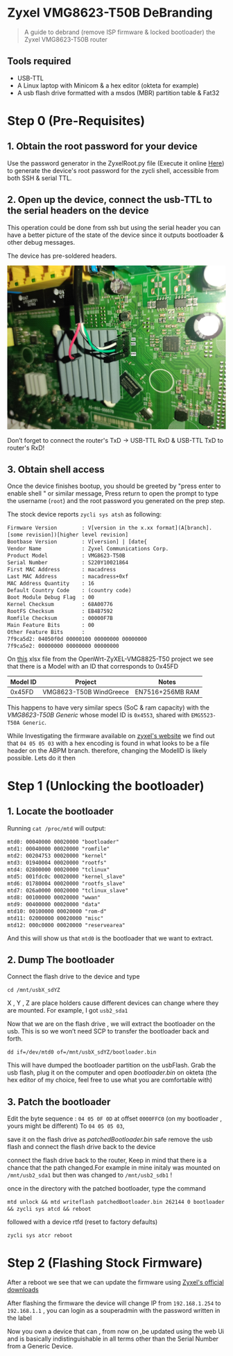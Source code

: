 # Zyxel VMG8623-T50B DeBranding
> A guide to debrand (remove ISP firmware & locked bootloader) the Zyxel VMG8623-T50B router

## Tools required 
- USB-TTL 
- A Linux laptop with Minicom & a hex editor (okteta for example)
- A usb flash drive formatted with a msdos (MBR) partition table & Fat32


# Step 0 (Pre-Requisites)

## 1. Obtain the root password for your device 

Use the password generator in the ZyxelRoot.py file (Execute it online [Here](https://www.onlinegdb.com/XR_spa_we)) to generate the device's root password for the zycli shell, accessible from both SSH & serial TTL. 

## 2. Open up the device, connect the usb-TTL to the serial headers on the device 

This operation could be done from ssh but using the serial header you can have a better picture of the state of the device since it outputs bootloader & other debug messages. 

The device has pre-soldered headers. 

![Serial Header](IMG/SerialHeader.jpg)

Don’t forget to connect the router's TxD -> USB-TTL RxD & USB-TTL TxD to router's RxD!

## 3. Obtain shell access 

 Once the device finishes bootup, you should be greeted by "press enter to enable shell " or similar message, Press return to open the prompt to type the username (`root`) and the root password you generated on the prep step. 


The stock device reports `zycli sys atsh` as following: 

```
Firmware Version        : V[version in the x.xx format](A[branch].[some revision])[higher level revision]
Bootbase Version        : V[version] | [date{
Vendor Name             : Zyxel Communications Corp.
Product Model           : VMG8623-T50B
Serial Number           : S220Y10021864
First MAC Address       : macadress
Last MAC Address        : macadress+0xf
MAC Address Quantity    : 16
Default Country Code    : (country code)
Boot Module Debug Flag  : 00
Kernel Checksum         : 68A00776
RootFS Checksum         : EB4B7592
Romfile Checksum        : 00000F7B
Main Feature Bits       : 00
Other Feature Bits      :
7f9ca5d2: 04050f0d 00000100 00000000 00000000
7f9ca5e2: 00000000 00000000 00000000
```

On [this](https://github.com/AgostinoA/OpenWrt-ZyXEL-VMG8825-T50/blob/main/stock/V5.50(ABOM.3)C0/docs_zyxel/Zyxel_Model_ID_and_Firmware_version.xlsx) xlsx file from the OpenWrt-ZyXEL-VMG8825-T50 project we see that there is a Model with an ID that corresponds to 0x45FD

|Model ID|	Project|	Notes |
|-|-|-|
|0x45FD|	VMG8623-T50B WindGreece|	EN7516+256MB RAM|

This happens to have very similar specs (SoC & ram capacity) with the _VMG8623-T50B Generic_ whose model ID is `0x4553`, shared with `EMG5523-T50A Generic`.

While Investigating the firmware available on [zyxel's website](https://www.zyxel.com/global/en/support/download?model=vmg3625-t50b) we find out that `04 05 05 03` with a hex encoding is found in what looks to be a file header on the ABPM branch.
therefore, changing the ModelID is likely possible. Lets do it then 


# Step 1 (Unlocking the bootloader)

## 1. Locate the bootloader

Running `cat /proc/mtd` will output: 
``` 
mtd0: 00040000 00020000 "bootloader"
mtd1: 00040000 00020000 "romfile"
mtd2: 00204753 00020000 "kernel"
mtd3: 01940004 00020000 "rootfs"
mtd4: 02800000 00020000 "tclinux"
mtd5: 001fdc0c 00020000 "kernel_slave"
mtd6: 01780004 00020000 "rootfs_slave"
mtd7: 026a0000 00020000 "tclinux_slave"
mtd8: 00100000 00020000 "wwan"
mtd9: 00400000 00020000 "data"
mtd10: 00100000 00020000 "rom-d"
mtd11: 02000000 00020000 "misc"
mtd12: 000c0000 00020000 "reservearea"
```
And this will show us that `mtd0` is the bootloader that we want to extract. 

## 2. Dump The bootloader 

Connect the flash drive to the device and type 

```
cd /mnt/usbX_sdYZ
```
X , Y , Z are place holders cause different devices can change where they are mounted. For example, I got `usb2_sda1`

Now that we are on the flash drive , we will extract the bootloader on the usb. This is so we won’t need SCP to transfer the bootloader back and forth.

```
dd if=/dev/mtd0 of=/mnt/usbX_sdYZ/bootloader.bin
```

This will have dumped the bootloader partition on the usbFlash. 
Grab the usb flash, plug it on the computer and open _bootloader.bin_ on okteta (the hex editor of my choice, feel free to use what you are comfortable with)

## 3. Patch the bootloader 

Edit the byte sequence : `04 05 0F 0D` at offset `0000FFC0` (on my bootloader , yours might be different) To `04 05 05 03`,

save it on the flash drive as _patchedBootloader.bin_ safe remove the usb flash and connect the flash drive back to the device

connect the flash drive back to the router, Keep in mind that there is a chance that the path changed.For example in mine initaly was mounted on  `/mnt/usb2_sda1` but then was changed to `/mnt/usb2_sdb1` !

once in the directory with the patched bootloader, type the command 

```
mtd unlock && mtd writeflash patchedBootloader.bin 262144 0 bootloader && zycli sys atcd && reboot
```

followed with a device rtfd (reset to factory defaults)

```
zycli sys atcr reboot
```

# Step 2  (Flashing Stock Firmware)

After a reboot we see that we can update the firmware using [Zyxel's official downloads](https://www.zyxel.com/global/en/support/download?model=vmg3625-t50b)

After flashing the firmware the device will change IP from `192.168.1.254` to `192.168.1.1` , you can login as a souperadmin with the password written in the label 

Now you own a device that can , from now on ,be updated using the web Ui and is basically indistinguishable in all terms other than the Serial Number from a Generic Device.
